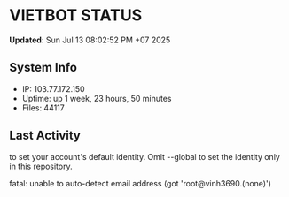 # VIETBOT STATUS
**Updated**: Sun Jul 13 08:02:52 PM +07 2025

## System Info
- IP: 103.77.172.150
- Uptime: up 1 week, 23 hours, 50 minutes
- Files: 44117

## Last Activity

to set your account's default identity.
Omit --global to set the identity only in this repository.

fatal: unable to auto-detect email address (got 'root@vinh3690.(none)')
